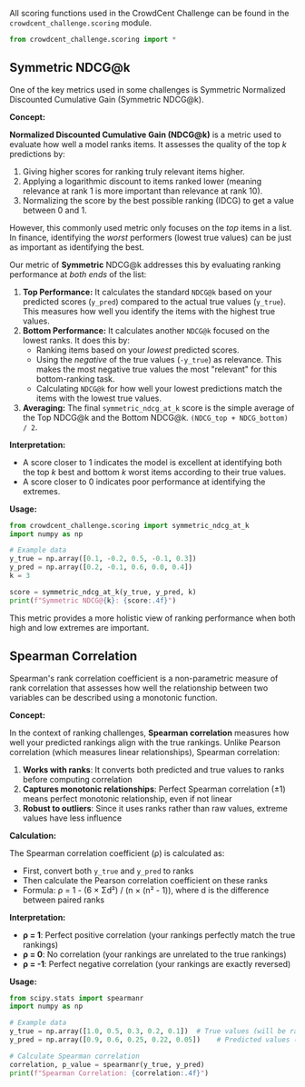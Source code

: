 All scoring functions used in the CrowdCent Challenge can be found in the `crowdcent_challenge.scoring` module.

```python
from crowdcent_challenge.scoring import *
```

## Symmetric NDCG@k

One of the key metrics used in some challenges is Symmetric Normalized Discounted Cumulative Gain (Symmetric NDCG@k).

**Concept:**

**Normalized Discounted Cumulative Gain (NDCG@k)** is a metric used to evaluate how well a model ranks items. It assesses the quality of the top *k* predictions by:

1.  Giving higher scores for ranking truly relevant items higher.
2.  Applying a logarithmic discount to items ranked lower (meaning relevance at rank 1 is more important than relevance at rank 10).
3.  Normalizing the score by the best possible ranking (IDCG) to get a value between 0 and 1.

However, this commonly used metric only focuses on the *top* items in a list. In finance, identifying the *worst* performers (lowest true values) can be just as important as identifying the best.

Our metric of **Symmetric** NDCG@k addresses this by evaluating ranking performance at *both ends* of the list:

1.  **Top Performance:** It calculates the standard `NDCG@k` based on your predicted scores (`y_pred`) compared to the actual true values (`y_true`). This measures how well you identify the items with the highest true values.
2.  **Bottom Performance:** It calculates another `NDCG@k` focused on the lowest ranks. It does this by:
    *   Ranking items based on your *lowest* predicted scores.
    *   Using the *negative* of the true values (`-y_true`) as relevance. This makes the most negative true values the most "relevant" for this bottom-ranking task.
    *   Calculating `NDCG@k` for how well your lowest predictions match the items with the lowest true values.
3.  **Averaging:** The final `symmetric_ndcg_at_k` score is the simple average of the Top NDCG@k and the Bottom NDCG@k. `(NDCG_top + NDCG_bottom) / 2`.

**Interpretation:**

*   A score closer to 1 indicates the model is excellent at identifying both the top *k* best and bottom *k* worst items according to their true values.
*   A score closer to 0 indicates poor performance at identifying the extremes.

**Usage:**

```python
from crowdcent_challenge.scoring import symmetric_ndcg_at_k
import numpy as np

# Example data
y_true = np.array([0.1, -0.2, 0.5, -0.1, 0.3])
y_pred = np.array([0.2, -0.1, 0.6, 0.0, 0.4])
k = 3

score = symmetric_ndcg_at_k(y_true, y_pred, k)
print(f"Symmetric NDCG@{k}: {score:.4f}")
```

This metric provides a more holistic view of ranking performance when both high and low extremes are important.

## Spearman Correlation

Spearman's rank correlation coefficient is a non-parametric measure of rank correlation that assesses how well the relationship between two variables can be described using a monotonic function.

**Concept:**

In the context of ranking challenges, **Spearman correlation** measures how well your predicted rankings align with the true rankings. Unlike Pearson correlation (which measures linear relationships), Spearman correlation:

1. **Works with ranks**: It converts both predicted and true values to ranks before computing correlation
2. **Captures monotonic relationships**: Perfect Spearman correlation (±1) means perfect monotonic relationship, even if not linear
3. **Robust to outliers**: Since it uses ranks rather than raw values, extreme values have less influence

**Calculation:**

The Spearman correlation coefficient (ρ) is calculated as:
- First, convert both `y_true` and `y_pred` to ranks
- Then calculate the Pearson correlation coefficient on these ranks
- Formula: ρ = 1 - (6 × Σd²) / (n × (n² - 1)), where d is the difference between paired ranks

**Interpretation:**

- **ρ = 1**: Perfect positive correlation (your rankings perfectly match the true rankings)
- **ρ = 0**: No correlation (your rankings are unrelated to the true rankings)  
- **ρ = -1**: Perfect negative correlation (your rankings are exactly reversed)

**Usage:**

```python
from scipy.stats import spearmanr
import numpy as np

# Example data
y_true = np.array([1.0, 0.5, 0.3, 0.2, 0.1])  # True values (will be ranked)
y_pred = np.array([0.9, 0.6, 0.25, 0.22, 0.05])    # Predicted values (will be ranked)

# Calculate Spearman correlation
correlation, p_value = spearmanr(y_true, y_pred)
print(f"Spearman Correlation: {correlation:.4f}")
```